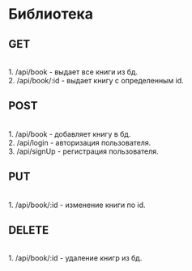 # Библиотека
<H2> GET </h2> <br>
1. /api/book - выдает все книги из бд.  <br>
2. /api/book/:id - выдает книгу с определенным id.  <br>
<h2> POST </h2>  <br>
1. /api/book - добавляет книгу в бд.  <br>
2. /api/login - авторизация пользователя.  <br>
3. /api/signUp - регистрация пользователя.  <br>
<H2> PUT </h2>  <br>
1. /api/book/:id - изменение книги по id. <br> 
<H2> DELETE </h2><br>
1. /api/book/:id - удаление книгр из бд.  
